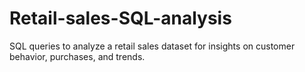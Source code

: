 # Retail-sales-SQL-analysis
SQL queries to analyze a retail sales dataset for insights on customer behavior, purchases, and trends.

